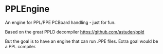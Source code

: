 # PPLEngine

An engine for PPL/PPE PCBoard handling - just for fun.

Based on the great PPLD decompiler https://github.com/astuder/ppld

But the goal is to have an engine that can run .PPE files.
Extra goal would be a PPL compiler.
